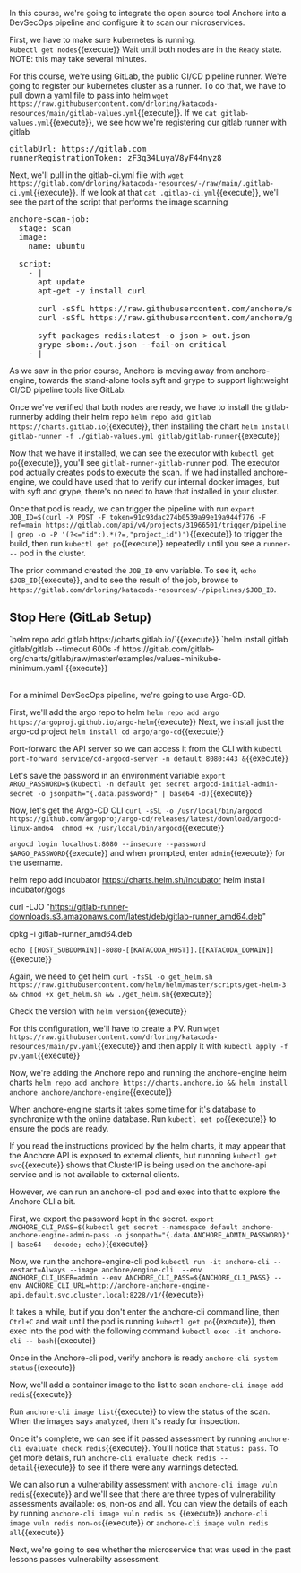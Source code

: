 In this course, we're going to integrate the open source tool Anchore into a DevSecOps pipeline and configure it to scan our microservices.

First, we have to make sure kubernetes is running.  
`kubectl get nodes`{{execute}}
Wait until both nodes are in the `Ready` state. NOTE: this may take several minutes.

For this course, we're using GitLab, the public CI/CD pipeline runner.  We're going to register our kubernetes cluster as a runner.  To do that, we have to pull down a yaml file to pass into helm `wget https://raw.githubusercontent.com/drloring/katacoda-resources/main/gitlab-values.yml`{{execute}}.  If we `cat gitlab-values.yml`{{execute}}, we see how we're registering our gitlab runner with gitlab
<pre>
gitlabUrl: https://gitlab.com
runnerRegistrationToken: zF3q34LuyaV8yF44nyz8
</pre>

Next, we'll pull in the gitlab-ci.yml file with `wget https://gitlab.com/drloring/katacoda-resources/-/raw/main/.gitlab-ci.yml`{{execute}}.  If we look at that `cat .gitlab-ci.yml`{{execute}}, we'll see the part of the script that performs the image scanning
<pre>
anchore-scan-job:
  stage: scan
  image:
    name: ubuntu

  script:
    - |
      apt update
      apt-get -y install curl
      
      curl -sSfL https://raw.githubusercontent.com/anchore/syft/main/install.sh | sh -s -- -b /usr/local/bin
      curl -sSfL https://raw.githubusercontent.com/anchore/grype/main/install.sh | sh -s -- -b /usr/local/bin

      syft packages redis:latest -o json > out.json
      grype sbom:./out.json --fail-on critical
    - |
</pre>

As we saw in the prior course, Anchore is moving away from anchore-engine, towards the stand-alone tools syft and grype to support lightweight CI/CD pipeline tools like GitLab.

Once we've verified that both nodes are ready, we have to install the gitlab-runnerby adding their helm repo `helm repo add gitlab https://charts.gitlab.io`{{execute}}, then installing the chart `helm install gitlab-runner -f ./gitlab-values.yml gitlab/gitlab-runner`{{execute}}

Now that we have it installed, we can see the executor with `kubectl get po`{{execute}}, you'll see `gitlab-runner-gitlab-runner` pod.  The executor pod actually creates pods to execute the scan.  If we had installed anchore-engine, we could have used that to verify our internal docker images, but with syft and grype, there's no need to have that installed in your cluster.  

Once that pod is ready, we can trigger the pipeline with run `export JOB_ID=$(curl -X POST -F token=91c93dac274b0539a99e19a944f776 -F ref=main https://gitlab.com/api/v4/projects/31966501/trigger/pipeline | grep -o -P '(?<="id":).*(?=,"project_id")')`{{execute}} to trigger the build, then run `kubectl get po`{{execute}} repeatedly until you see a `runner---` pod in the cluster.  

The prior command created the `JOB_ID` env variable.  To see it, `echo $JOB_ID`{{execute}}, and to see the result of the job, browse to `https://gitlab.com/drloring/katacoda-resources/-/pipelines/$JOB_ID`.



<h2>Stop Here (GitLab Setup)</h2>
`helm repo add gitlab https://charts.gitlab.io/`{{execute}}
`helm install gitlab gitlab/gitlab --timeout 600s -f https://gitlab.com/gitlab-org/charts/gitlab/raw/master/examples/values-minikube-minimum.yaml`{{execute}}

<br>
<br>

For a minimal DevSecOps pipeline, we're going to use Argo-CD.

First, we'll add the argo repo to helm `helm repo add argo https://argoproj.github.io/argo-helm`{{execute}}
Next, we install just the argo-cd project `helm install cd argo/argo-cd`{{execute}}

Port-forward the API server so we can access it from the CLI with `kubectl port-forward service/cd-argocd-server -n default 8080:443 &`{{execute}}

Let's save the password in an environment variable `export ARGO_PASSWORD=$(kubectl -n default get secret argocd-initial-admin-secret -o jsonpath="{.data.password}" | base64 -d)`{{execute}}

Now, let's get the Argo-CD CLI `curl -sSL -o /usr/local/bin/argocd https://github.com/argoproj/argo-cd/releases/latest/download/argocd-linux-amd64 
chmod +x /usr/local/bin/argocd`{{execute}} 

`argocd login localhost:8080 --insecure --password $ARGO_PASSWORD`{{execute}} and when prompted, enter `admin`{{execute}} for the username.

helm repo add incubator https://charts.helm.sh/incubator
helm install incubator/gogs


curl -LJO "https://gitlab-runner-downloads.s3.amazonaws.com/latest/deb/gitlab-runner_amd64.deb"

dpkg -i gitlab-runner_amd64.deb

`echo [[HOST_SUBDOMAIN]]-8080-[[KATACODA_HOST]].[[KATACODA_DOMAIN]]`{{execute}}







Again, we need to get helm
`curl -fsSL -o get_helm.sh https://raw.githubusercontent.com/helm/helm/master/scripts/get-helm-3 && chmod +x get_helm.sh && ./get_helm.sh`{{execute}}

Check the version with `helm version`{{execute}}

For this configuration, we'll have to create a PV.  Run `wget https://raw.githubusercontent.com/drloring/katacoda-resources/main/pv.yaml`{{execute}} and then apply it with `kubectl apply -f pv.yaml`{{execute}}

Now, we're adding the Anchore repo and running the anchore-engine helm charts
`helm repo add anchore https://charts.anchore.io && helm install anchore anchore/anchore-engine`{{execute}}

When anchore-engine starts it takes some time for it's database to synchronize with the online database.  Run `kubectl get po`{{execute}} to ensure the pods are ready.

If you read the instructions provided by the helm charts, it may appear that the Anchore API is exposed to external clients, but runnning `kubectl get svc`{{execute}} shows that ClusterIP is being used on the anchore-api service and is not available to external clients.

However, we can run an anchore-cli pod and exec into that to explore the Anchore CLI a bit.

First, we export the password kept in the secret. `export ANCHORE_CLI_PASS=$(kubectl get secret --namespace default anchore-anchore-engine-admin-pass -o jsonpath="{.data.ANCHORE_ADMIN_PASSWORD}" | base64 --decode; echo)`{{execute}}

Now, we run the anchore-engine-cli pod `kubectl run -it anchore-cli --restart=Always --image anchore/engine-cli  --env ANCHORE_CLI_USER=admin --env ANCHORE_CLI_PASS=${ANCHORE_CLI_PASS} --env ANCHORE_CLI_URL=http://anchore-anchore-engine-api.default.svc.cluster.local:8228/v1/`{{execute}}

It takes a while, but if you don't enter the anchore-cli command line, then `Ctrl+C` and wait until the pod is running `kubectl get po`{{execute}}, then exec into the pod with the following command `kubectl exec -it anchore-cli -- bash`{{execute}}

Once in the Anchore-cli pod, verify anchore is ready
`anchore-cli system status`{{execute}}

Now, we'll add a container image to the list to scan `anchore-cli image add redis`{{execute}}

Run `anchore-cli image list`{{execute}} to view the status of the scan.  When the images says `analyzed`, then it's ready for inspection.  

Once it's complete, we can see if it passed assessment by running `anchore-cli evaluate check redis`{{execute}}.  You'll notice that `Status: pass`.  To get more details, run `anchore-cli evaluate check redis --detail`{{execute}} to see if there were any warnings detected.

We can also run a vulnerability assessment with `anchore-cli image vuln redis`{{execute}} and we'll see that there are three types of vulnerability assessments available: os, non-os and all.  You can view the details of each by running `anchore-cli image vuln redis os `{{execute}} `anchore-cli image vuln redis non-os`{{execute}} or `anchore-cli image vuln redis all`{{execute}}

Next, we're going to see whether the microservice that was used in the past lessons passes vulnerabilty assessment.
